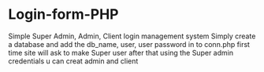 # Login-form-PHP
Simple Super Admin, Admin, Client login management system 
Simply create a database and add the db_name, user, user password in to conn.php
first time site will ask to make Super user after that using the Super admin credentials u can creat admin and client 
